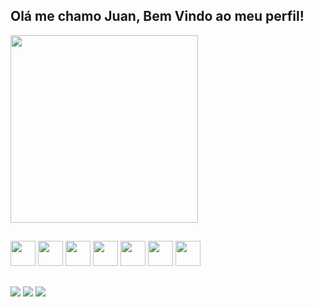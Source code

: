    ## Olá me chamo Juan, Bem Vindo ao meu perfil!
    
   <div >
    <img src="https://github-readme-stats.vercel.app/api/top-langs/?username=JuanPinheiroFIAP&show_icons=true&theme=codeSTACKr" width="300" />
   </div>

   ## 
 
  <div>
        <img src="https://cdn.jsdelivr.net/gh/devicons/devicon/icons/vscode/vscode-original.svg"                width="40" height="40"/>
        <img aling="center" src="https://cdn.jsdelivr.net/gh/devicons/devicon/icons/git/git-original.svg"       width="40" height="40"/>
        <img aling="center" src="https://cdn.jsdelivr.net/gh/devicons/devicon/icons/html5/html5-original.svg"   width="40" height="40"/>
        <img src="https://cdn.jsdelivr.net/gh/devicons/devicon/icons/css3/css3-original.svg"                    width="40" height="40"/>
        <img aling="center" src="https://cdn.jsdelivr.net/gh/devicons/devicon/icons/python/python-original.svg" width="40" height="40"/>
        <img src="https://cdn.jsdelivr.net/gh/devicons/devicon/icons/cplusplus/cplusplus-original.svg"          width="40" height="40"/>
        <img src="https://cdn.jsdelivr.net/gh/devicons/devicon/icons/arduino/arduino-original.svg"              width="40" height="40"/>
          
          
        
  </div> 
   
   ##
   
   <div>
      <a href="https://instagram.com/juan.pinheiro_?igshid=ZDdkNTZiNTM=" target="_blank"><img src="https://img.shields.io/badge/-Instagram-%23E4405F?style=for-the-badge&logo=instagram&logoColor=white" target="_blank"></a>
      <a href="https://www.linkedin.com/in/juan-pinheiro-2b2270268" target="_blank"><img src="https://img.shields.io/badge/-LinkedIn-%230077B5?style=for-the-badge&logo=linkedin&logoColor=white" target="_blank"></a>
      <a href="mailto:juanpinheiro881@gmail.com" target="_blank"><img src="https://img.shields.io/badge/Gmail-D14836?style=for-the-badge&logo=gmail&logoColor=white"></a>
   </div>
   
   ##
              
 
